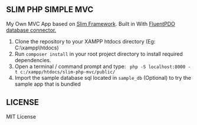 ## SLIM PHP SIMPLE MVC

My Own MVC App based on [Slim Framework](https://www.slimframework.com/). Built in With [FluentPDO database connector.](https://github.com/envms/fluentpdo) 

1. Clone the repository to your XAMPP  htdocs directory (Eg: C:\xampp\htdocs\)
2. Run `composer install` in your  root project directory to install required dependencies.
3. Open a terminal / command prompt  and type: ` php -S localhost:8000 -t c:/xampp/htdocs/slim-php-mvc/public/`
4. Import the sample database sql located in `sample_db` (Optional) to try the sample app that is bundled

## LICENSE

MIT License


